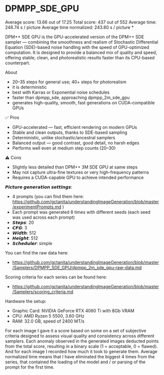 # DPMPP_SDE_GPU

Average score:	13.66	out of 17.25
Total score:	437	out of 552
Average time: 	248.74	s / picture
Average time normalized:	243.80	s / picture *

DPM++ SDE GPU is the GPU-accelerated version of the DPM++ SDE sampler — combining the smoothness and realism of Stochastic Differential Equation (SDE)-based noise handling with the speed of GPU-optimized computation. It is designed to provide a balanced mix of quality and speed, offering stable, clean, and photorealistic results faster than its CPU-based counterpart.


About
- 20–35 steps for general use; 40+ steps for photorealism
- it is deterministic
- best with Karras or Exponential noise schedules
- faster than dpmpp_sde, approaching dpmpp_2m_sde_gpu
- generates high-quality, smooth, fast generations on CUDA-compatible GPUs


✅ Pros
- GPU-accelerated — fast, efficient rendering on modern GPUs
- Stable and clean outputs, thanks to SDE-based sampling
- Deterministic, unlike stochastic/ancestral samplers
- Balanced output — good contrast, good detail, no harsh edges
- Performs well even at medium step counts (20–30)

⚠️ Cons
- Slightly less detailed than DPM++ 3M SDE GPU at same steps
- May not capture ultra-fine textures or very high-frequency patterns
- Requires a CUDA-capable GPU to achieve intended performance


𝙋𝙞𝙘𝙩𝙪𝙧𝙚 𝙜𝙚𝙣𝙚𝙧𝙖𝙩𝙞𝙤𝙣 𝙨𝙚𝙩𝙩𝙞𝙣𝙜𝙨:
- 4 prompts (you can find them here: https://github.com/gctanita/understandingImageGeneration/blob/master/experimentPrompts.md )
- Each prompt was generated 8 times with different seeds (each seed was used across each prompt)
- 𝙎𝙩𝙚𝙥𝙨: 20
- 𝘾𝙁𝙂: 3
- 𝙒𝙞𝙙𝙩𝙝: 512
- 𝙃𝙚𝙞𝙜𝙝𝙩: 512
- 𝙎𝙘𝙝𝙚𝙙𝙪𝙡𝙚𝙧: simple


You can find the raw data here: 
- https://github.com/gctanita/understandingImageGeneration/blob/master/Samplers/DPMPP_SDE_GPU/dpmpp_2m_sde_gpu-raw-data.md


Scoring criteria for each series can be found here:
- https://github.com/gctanita/understandingImageGeneration/blob/master/Samplers/scoring_criteria.md


Hardware the setup:
- Graphic Card: NVIDIA GeForce RTX 4060 Ti with 8Gb VRAM 
- CPU: AMD Ryzen 5 5500, 3.60 GHz
- RAM: 32.0 GB, speed of 2400 MT/s 


For each image I gave it a score based on some on a set of subjective criteria designed to assess visual quality and consistency across different samplers. Each anomaly observed in the generated images deducted points from the total score, resulting in a binary scale (1 = acceptable, 0 = flawed). And for each image I recorded how much it took to generate them. Average normalized time means that I have eliminated the biggest 4 times from the series, that contained the loading of the model and / or parsing of the prompt for the first time. 